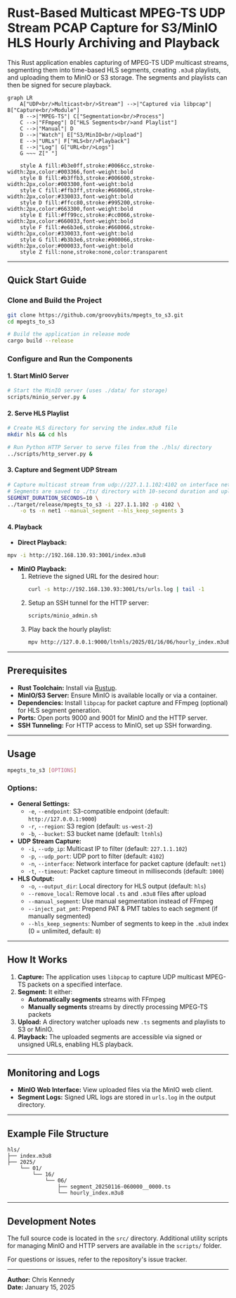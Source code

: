 # Rust-Based Multicast MPEG-TS UDP Stream PCAP Capture for S3/MinIO HLS Hourly Archiving and Playback

This Rust application enables capturing of MPEG-TS UDP multicast streams, segmenting them into time-based HLS segments, creating `.m3u8` playlists, and uploading them to MinIO or S3 storage. The segments and playlists can then be signed for secure playback.

```mermaid
graph LR
    A["UDP<br/>Multicast<br/>Stream"] -->|"Captured via libpcap"| B["Capture<br/>Module"]
    B -->|"MPEG-TS"| C["Segmentation<br/>Process"]
    C -->|"FFmpeg"| D["HLS Segments<br/>and Playlist"]
    C -->|"Manual"| D
    D -->|"Watch"| E["S3/MinIO<br/>Upload"]
    E -->|"URLs"| F["HLS<br/>Playback"]
    E -->|"Log"| G["URL<br/>Logs"]
    G ~~~ Z[" "]

    style A fill:#b3e0ff,stroke:#0066cc,stroke-width:2px,color:#003366,font-weight:bold
    style B fill:#b3ffb3,stroke:#006600,stroke-width:2px,color:#003300,font-weight:bold
    style C fill:#ffb3ff,stroke:#660066,stroke-width:2px,color:#330033,font-weight:bold
    style D fill:#ffcc80,stroke:#995200,stroke-width:2px,color:#663300,font-weight:bold
    style E fill:#ff99cc,stroke:#cc0066,stroke-width:2px,color:#660033,font-weight:bold
    style F fill:#e6b3e6,stroke:#660066,stroke-width:2px,color:#330033,font-weight:bold
    style G fill:#b3b3e6,stroke:#000066,stroke-width:2px,color:#000033,font-weight:bold
    style Z fill:none,stroke:none,color:transparent
```

---

## Quick Start Guide

### Clone and Build the Project
```bash
git clone https://github.com/groovybits/mpegts_to_s3.git
cd mpegts_to_s3

# Build the application in release mode
cargo build --release
```

### Configure and Run the Components
#### 1. Start MinIO Server
```bash
# Start the MinIO server (uses ./data/ for storage)
scripts/minio_server.py &
```

#### 2. Serve HLS Playlist
```bash
# Create HLS directory for serving the index.m3u8 file
mkdir hls && cd hls

# Run Python HTTP Server to serve files from the ./hls/ directory
../scripts/http_server.py &
```

#### 3. Capture and Segment UDP Stream
```bash
# Capture multicast stream from udp://227.1.1.102:4102 on interface net1
# Segments are saved to ./ts/ directory with 10-second duration and uploaded to MinIO
SEGMENT_DURATION_SECONDS=10 \
../target/release/mpegts_to_s3 -i 227.1.1.102 -p 4102 \
    -o ts -n net1 --manual_segment --hls_keep_segments 3
```

#### 4. Playback
- **Direct Playback:**
```bash
mpv -i http://192.168.130.93:3001/index.m3u8
```

- **MinIO Playback:**
  1. Retrieve the signed URL for the desired hour:
     ```bash
     curl -s http://192.168.130.93:3001/ts/urls.log | tail -1
     ```
  2. Setup an SSH tunnel for the HTTP server:
     ```bash
     scripts/minio_admin.sh
     ```
  3. Play back the hourly playlist:
     ```bash
     mpv http://127.0.0.1:9000/ltnhls/2025/01/16/06/hourly_index.m3u8?...(signed_url_params)
     ```

---

## Prerequisites

- **Rust Toolchain:** Install via [Rustup](https://rustup.rs/).
- **MinIO/S3 Server:** Ensure MinIO is available locally or via a container.
- **Dependencies:** Install `libpcap` for packet capture and FFmpeg (optional) for HLS segment generation.
- **Ports:** Open ports 9000 and 9001 for MinIO and the HTTP server.
- **SSH Tunneling:** For HTTP access to MinIO, set up SSH forwarding.

---

## Usage

```bash
mpegts_to_s3 [OPTIONS]
```
### Options:
- **General Settings:**
  - `-e`, `--endpoint`: S3-compatible endpoint (default: `http://127.0.0.1:9000`)
  - `-r`, `--region`: S3 region (default: `us-west-2`)
  - `-b`, `--bucket`: S3 bucket name (default: `ltnhls`)
- **UDP Stream Capture:**
  - `-i`, `--udp_ip`: Multicast IP to filter (default: `227.1.1.102`)
  - `-p`, `--udp_port`: UDP port to filter (default: `4102`)
  - `-n`, `--interface`: Network interface for packet capture (default: `net1`)
  - `-t`, `--timeout`: Packet capture timeout in milliseconds (default: `1000`)
- **HLS Output:**
  - `-o`, `--output_dir`: Local directory for HLS output (default: `hls`)
  - `--remove_local`: Remove local `.ts` and `.m3u8` files after upload
  - `--manual_segment`: Use manual segmentation instead of FFmpeg
  - `--inject_pat_pmt`: Prepend PAT & PMT tables to each segment (if manually segmented)
  - `--hls_keep_segments`: Number of segments to keep in the `.m3u8` index (0 = unlimited, default: `0`)

---

## How It Works

1. **Capture:** The application uses `libpcap` to capture UDP multicast MPEG-TS packets on a specified interface.
2. **Segment:** It either:
   - **Automatically segments** streams with FFmpeg
   - **Manually segments** streams by directly processing MPEG-TS packets
3. **Upload:** A directory watcher uploads new `.ts` segments and playlists to S3 or MinIO.
4. **Playback:** The uploaded segments are accessible via signed or unsigned URLs, enabling HLS playback.

---

## Monitoring and Logs
- **MinIO Web Interface:** View uploaded files via the MinIO web client.
- **Segment Logs:** Signed URL logs are stored in `urls.log` in the output directory.

---

## Example File Structure
```text
hls/
├── index.m3u8
├── 2025/
    └── 01/
        └── 16/
            └── 06/
                ├── segment_20250116-060000__0000.ts
                └── hourly_index.m3u8
```
---

## Development Notes

The full source code is located in the `src/` directory. Additional utility scripts for managing MinIO and HTTP servers are available in the `scripts/` folder.

For questions or issues, refer to the repository's issue tracker.

---

**Author:** Chris Kennedy  
**Date:** January 15, 2025

